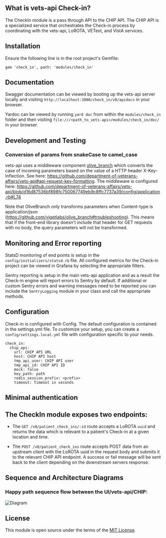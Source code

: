 ## What is vets-api Check-in?

The CheckIn module is a pass through API to the CHIP API. The CHIP API is a specialized service that orchestrates the Check-in process by coordinating with the vets-api, LoROTA, VEText, and VistA services.

## Installation
Ensure the following line is in the root project's Gemfile:

`gem 'check_in', path: 'modules/check_in'`

## Documentation
Swagger documentation can be viewed by booting up the vets-api server locally and visiting
`http://localhost:3000/check_in/v0/apidocs` in your browser.

Yardoc can be viewed by running `yard doc` from within the `modules/check_in` folder and then visiting
`file:///<path_to_vets-api>/modules/check_in/doc/` in your browser.

## Development and Testing

### Conversion of params from snakeCase to camel_case
vets-api uses a middleware component [olive_branch](https://github.com/vigetlabs/olive_branch) which converts the case of incoming parameters based on the value of a HTTP header X-Key-Inflection. See here: https://github.com/department-of-veterans-affairs/vets-api#api-request-key-formatting. The middleware is configured here: https://github.com/department-of-veterans-affairs/vets-api/blob/d16d87536bf898fc750067749eb9c8ffc7737a39/config/application.rb#L74

Note that OliveBranch only transforms parameters when Content-type is application/json (https://github.com/vigetlabs/olive_branch#troubleshooting). This means that if the front-end library doesn't include that header for GET requests with no body, the query parameters will not be transformed.


## Monitoring and Error reporting
StatsD monitoring of end points is setup in the `config/initializers/statsd.rb` file. All configured metrics
for the Check-in project can be viewed in Grafana by selecting the appropriate filters.

Sentry reporting is setup in the main vets-api application and as a result the Check-in engine will report
errors to Sentry by default. If additional or custom Sentry errors and warning messages need to be reported you can
include the `SentryLogging` module in your class and call the appropriate methods.

## Configuration
Check-in is configured with Config. The default configuration is contained in the settings.yml file. To customize your setup, you can create a `config/settings.local.yml` file with configuration specific to your needs.

```
check_in:
  chip_api:
    url: CHIP API URL
    host: CHIP API host
    tmp_api_user: CHIP API user
    tmp_api_id: CHIP API ID
    mock: false
    key_path: path
    redis_session_prefix: <prefix>
    timeout: Timeout in seconds
```

## Minimal authentication

## The CheckIn module exposes two endpoints: 

- The `GET /v0/patient_check_ins/:id` route accepts a LoROTA `uuid` and returns the data which is relevant to a patient's Check-in at a given location and time.

- The `POST /v0/patient_check_ins` route accepts POST data from an upstream client with the LoROTA uuid in the request body and submits it to the relevant CHIP API endpoint. A success or fail message will be sent back to the client depending on the downstream servers response.

## Sequence and Architecture Diagrams
### Happy path sequence flow between the UI/vets-api/CHIP:
![Diagram](https://raw.githubusercontent.com/department-of-veterans-affairs/va.gov-team/master/products/health-care/checkin/engineering/Check-In-Sequence.png)

## License
This module is open source under the terms of the [MIT License](https://opensource.org/licenses/MIT).
